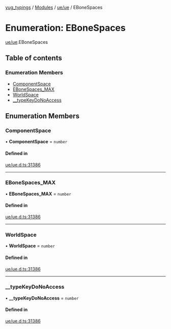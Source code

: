 [yug_typings](../README.md) / [Modules](../modules.md) / [ue/ue](../modules/ue_ue.md) / EBoneSpaces

# Enumeration: EBoneSpaces

[ue/ue](../modules/ue_ue.md).EBoneSpaces

## Table of contents

### Enumeration Members

- [ComponentSpace](ue_ue.EBoneSpaces.md#componentspace)
- [EBoneSpaces\_MAX](ue_ue.EBoneSpaces.md#ebonespaces_max)
- [WorldSpace](ue_ue.EBoneSpaces.md#worldspace)
- [\_\_typeKeyDoNoAccess](ue_ue.EBoneSpaces.md#__typekeydonoaccess)

## Enumeration Members

### ComponentSpace

• **ComponentSpace** = `number`

#### Defined in

[ue/ue.d.ts:31386](https://github.com/YugMetaverse/yug_typings/blob/25cad34/ue/ue.d.ts#L31386)

___

### EBoneSpaces\_MAX

• **EBoneSpaces\_MAX** = `number`

#### Defined in

[ue/ue.d.ts:31386](https://github.com/YugMetaverse/yug_typings/blob/25cad34/ue/ue.d.ts#L31386)

___

### WorldSpace

• **WorldSpace** = `number`

#### Defined in

[ue/ue.d.ts:31386](https://github.com/YugMetaverse/yug_typings/blob/25cad34/ue/ue.d.ts#L31386)

___

### \_\_typeKeyDoNoAccess

• **\_\_typeKeyDoNoAccess** = `number`

#### Defined in

[ue/ue.d.ts:31386](https://github.com/YugMetaverse/yug_typings/blob/25cad34/ue/ue.d.ts#L31386)
